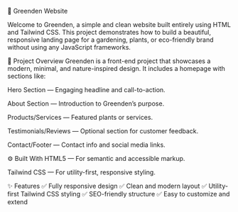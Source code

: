🌿 Greenden Website

Welcome to Greenden, a simple and clean website built entirely using HTML and Tailwind CSS. This project demonstrates how to build a beautiful, responsive landing page for a gardening, plants, or eco-friendly brand without using any JavaScript frameworks.

📌 Project Overview
Greenden is a front-end project that showcases a modern, minimal, and nature-inspired design.
It includes a homepage with sections like:

Hero Section — Engaging headline and call-to-action.

About Section — Introduction to Greenden’s purpose.

Products/Services — Featured plants or services.

Testimonials/Reviews — Optional section for customer feedback.

Contact/Footer — Contact info and social media links.

⚙️ Built With
HTML5 — For semantic and accessible markup.

Tailwind CSS — For utility-first, responsive styling.

✨ Features
✅ Fully responsive design
✅ Clean and modern layout
✅ Utility-first Tailwind CSS styling
✅ SEO-friendly structure
✅ Easy to customize and extend
